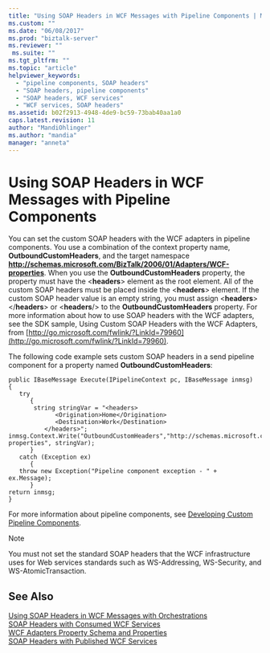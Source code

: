 ```yaml
---
title: "Using SOAP Headers in WCF Messages with Pipeline Components | Microsoft Docs"
ms.custom: ""
ms.date: "06/08/2017"
ms.prod: "biztalk-server"
ms.reviewer: ""
 ms.suite: ""
ms.tgt_pltfrm: ""
ms.topic: "article"
helpviewer_keywords: 
  - "pipeline components, SOAP headers"
  - "SOAP headers, pipeline components"
  - "SOAP headers, WCF services"
  - "WCF services, SOAP headers"
ms.assetid: b02f2913-4948-4de9-bc59-73bab40aa1a0
caps.latest.revision: 11
author: "MandiOhlinger"
ms.author: "mandia"
manager: "anneta"
---
```

# Using SOAP Headers in WCF Messages with Pipeline Components
You can set the custom SOAP headers with the WCF adapters in pipeline components. You use a combination of the context property name, **OutboundCustomHeaders**, and the target namespace **http://schemas.microsoft.com/BizTalk/2006/01/Adapters/WCF-properties**. When you use the **OutboundCustomHeaders** property, the property must have the \<**headers**> element as the root element. All of the custom SOAP headers must be placed inside the \<**headers**> element. If the custom SOAP header value is an empty string, you must assign \<**headers**>\</**headers**> or \<**headers**/> to the **OutboundCustomHeaders** property. For more information about how to use SOAP headers with the WCF adapters, see the SDK sample, Using Custom SOAP Headers with the WCF Adapters, from [http://go.microsoft.com/fwlink/?LinkId=79960](http://go.microsoft.com/fwlink/?LinkId=79960).  
  
 The following code example sets custom SOAP headers in a send pipeline component for a property named **OutboundCustomHeaders**:  
  
```  
public IBaseMessage Execute(IPipelineContext pc, IBaseMessage inmsg)  
{  
   try  
      {  
       string stringVar = "<headers>  
             <Origination>Home</Origination>  
             <Destination>Work</Destination>  
          </headers>";  
inmsg.Context.Write("OutboundCustomHeaders","http://schemas.microsoft.com/BizTalk/2006/01/Adapters/WCF-properties", stringVar);  
      }  
   catch (Exception ex)  
      {  
   throw new Exception("Pipeline component exception - " + ex.Message);  
      }  
return inmsg;  
}  
```  
  
 For more information about pipeline components, see [Developing Custom Pipeline Components](../core/developing-custom-pipeline-components.md).  
  
> [!NOTE]
>  You must not set the standard SOAP headers that the WCF infrastructure uses for Web services standards such as WS-Addressing, WS-Security, and WS-AtomicTransaction.  
  
## See Also  
 [Using SOAP Headers in WCF Messages with Orchestrations](../core/using-soap-headers-in-wcf-messages-with-orchestrations.md)   
 [SOAP Headers with Consumed WCF Services](../core/soap-headers-with-consumed-wcf-services.md)   
 [WCF Adapters Property Schema and Properties](../core/wcf-adapters-property-schema-and-properties.md)   
 [SOAP Headers with Published WCF Services](../core/soap-headers-with-published-wcf-services.md)